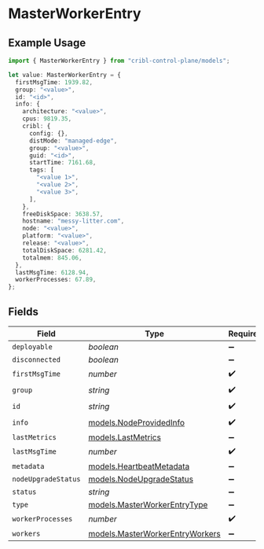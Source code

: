 # MasterWorkerEntry

## Example Usage

```typescript
import { MasterWorkerEntry } from "cribl-control-plane/models";

let value: MasterWorkerEntry = {
  firstMsgTime: 1939.82,
  group: "<value>",
  id: "<id>",
  info: {
    architecture: "<value>",
    cpus: 9819.35,
    cribl: {
      config: {},
      distMode: "managed-edge",
      group: "<value>",
      guid: "<id>",
      startTime: 7161.68,
      tags: [
        "<value 1>",
        "<value 2>",
        "<value 3>",
      ],
    },
    freeDiskSpace: 3638.57,
    hostname: "messy-litter.com",
    node: "<value>",
    platform: "<value>",
    release: "<value>",
    totalDiskSpace: 6281.42,
    totalmem: 845.06,
  },
  lastMsgTime: 6128.94,
  workerProcesses: 67.89,
};
```

## Fields

| Field                                                                    | Type                                                                     | Required                                                                 | Description                                                              |
| ------------------------------------------------------------------------ | ------------------------------------------------------------------------ | ------------------------------------------------------------------------ | ------------------------------------------------------------------------ |
| `deployable`                                                             | *boolean*                                                                | :heavy_minus_sign:                                                       | N/A                                                                      |
| `disconnected`                                                           | *boolean*                                                                | :heavy_minus_sign:                                                       | N/A                                                                      |
| `firstMsgTime`                                                           | *number*                                                                 | :heavy_check_mark:                                                       | N/A                                                                      |
| `group`                                                                  | *string*                                                                 | :heavy_check_mark:                                                       | N/A                                                                      |
| `id`                                                                     | *string*                                                                 | :heavy_check_mark:                                                       | N/A                                                                      |
| `info`                                                                   | [models.NodeProvidedInfo](../models/nodeprovidedinfo.md)                 | :heavy_check_mark:                                                       | N/A                                                                      |
| `lastMetrics`                                                            | [models.LastMetrics](../models/lastmetrics.md)                           | :heavy_minus_sign:                                                       | N/A                                                                      |
| `lastMsgTime`                                                            | *number*                                                                 | :heavy_check_mark:                                                       | N/A                                                                      |
| `metadata`                                                               | [models.HeartbeatMetadata](../models/heartbeatmetadata.md)               | :heavy_minus_sign:                                                       | N/A                                                                      |
| `nodeUpgradeStatus`                                                      | [models.NodeUpgradeStatus](../models/nodeupgradestatus.md)               | :heavy_minus_sign:                                                       | N/A                                                                      |
| `status`                                                                 | *string*                                                                 | :heavy_minus_sign:                                                       | N/A                                                                      |
| `type`                                                                   | [models.MasterWorkerEntryType](../models/masterworkerentrytype.md)       | :heavy_minus_sign:                                                       | N/A                                                                      |
| `workerProcesses`                                                        | *number*                                                                 | :heavy_check_mark:                                                       | N/A                                                                      |
| `workers`                                                                | [models.MasterWorkerEntryWorkers](../models/masterworkerentryworkers.md) | :heavy_minus_sign:                                                       | N/A                                                                      |